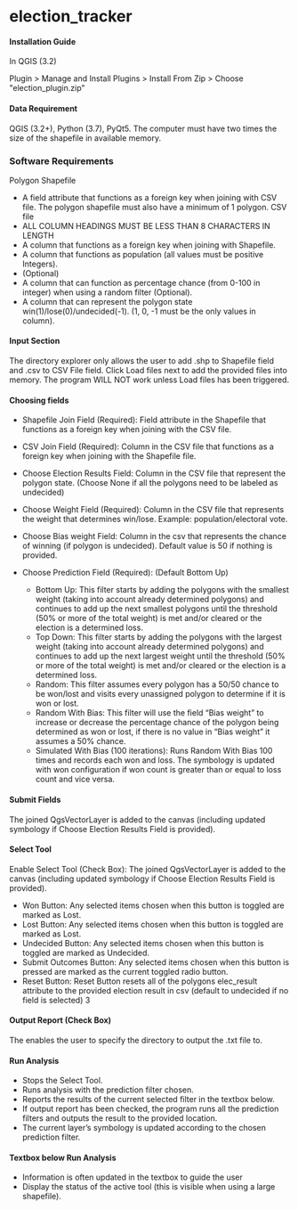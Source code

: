 # election_tracker
#### Installation Guide

In QGIS (3.2)

Plugin > Manage and Install Plugins > Install From Zip > Choose "election_plugin.zip"

#### Data Requirement
QGIS (3.2+), Python (3.7), PyQt5. The computer must have two times the size of the shapefile in available memory.

### Software Requirements
Polygon Shapefile

* A field attribute that functions as a foreign key when joining with CSV file. The polygon shapefile must also have a minimum of 1 polygon.
CSV file
* ALL COLUMN HEADINGS MUST BE LESS THAN 8 CHARACTERS IN LENGTH
* A column that functions as a foreign key when joining with Shapefile.
* A column that functions as population (all values must be positive Integers).
* (Optional)
* A column that can function as percentage chance (from 0-100 in integer) when using a random filter (Optional).
* A column that can represent the polygon state win(1)/lose(0)/undecided(-1). (1, 0, -1 must be the only values in column).

#### Input Section
The directory explorer only allows the user to add .shp to Shapefile field and .csv to CSV File field. Click Load files next to add the provided files into memory. The program WILL NOT work unless Load files has been triggered.

#### Choosing fields
* Shapefile Join Field (Required): Field attribute in the Shapefile that functions as a foreign key when joining with the CSV file.

* CSV Join Field (Required): Column in the CSV file that functions as a foreign key when joining with the Shapefile file.

* Choose Election Results Field: Column in the CSV file that represent the polygon state. (Choose None if all the polygons need to be labeled as undecided)

* Choose Weight Field (Required): Column in the CSV file that represents the weight that determines win/lose. Example: population/electoral vote.
* Choose Bias weight Field: Column in the csv that represents the chance of winning (if polygon is undecided). Default value is 50 if nothing is provided.
* Choose Prediction Field (Required): (Default Bottom Up)
  * Bottom Up: This filter starts by adding the polygons with the smallest weight (taking into account already determined polygons) and continues to add up the next smallest polygons until the threshold (50% or more of the total weight) is met and/or cleared or the election is a determined loss.
  * Top Down: This filter starts by adding the polygons with the largest weight (taking into account already determined polygons) and continues to add up the next largest weight until the threshold (50% or more of the total weight) is met and/or cleared or the election is a determined loss.
  * Random: This filter assumes every polygon has a 50/50 chance to be won/lost and visits every unassigned polygon to determine if it is won or lost.
  * Random With Bias: This filter will use the field “Bias weight” to increase or decrease the percentage chance of the polygon being determined as won or lost, if there is no value in “Bias weight” it assumes a 50% chance.
  * Simulated With Bias (100 iterations): Runs Random With Bias 100 times and records each won and loss. The symbology is updated with won configuration if won count is greater than or equal to loss count and vice versa.
  
#### Submit Fields

The joined QgsVectorLayer is added to the canvas (including updated symbology if Choose Election Results Field is provided).

#### Select Tool
Enable Select Tool (Check Box): The joined QgsVectorLayer is added to the canvas (including updated symbology if Choose Election Results Field is provided).
* Won Button: Any selected items chosen when this button is toggled are marked as Lost.
* Lost Button: Any selected items chosen when this button is toggled are marked as Lost.
* Undecided Button: Any selected items chosen when this button is toggled are marked as Undecided.
* Submit Outcomes Button: Any selected items chosen when this button is pressed are marked as the current toggled radio button.
* Reset Button: Reset Button resets all of the polygons elec_result attribute to the provided election result in csv (default to undecided if no field is selected)
3

#### Output Report (Check Box)

The enables the user to specify the directory to output the .txt file to.

#### Run Analysis
* Stops the Select Tool.
* Runs analysis with the prediction filter chosen.
* Reports the results of the current selected filter in the textbox below.
* If output report has been checked, the program runs all the prediction filters and outputs the result to the provided location.
* The current layer’s symbology is updated according to the chosen prediction filter.

#### Textbox below Run Analysis
* Information is often updated in the textbox to guide the user
* Display the status of the active tool (this is visible when using a large shapefile).
